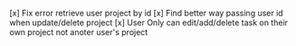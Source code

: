[x] Fix error retrieve user project by id
[x] Find better way passing user id when update/delete project
[x] User Only can edit/add/delete task on their own project not anoter user's project